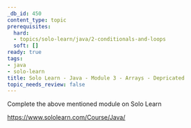 ```yaml
---
_db_id: 450
content_type: topic
prerequisites:
  hard:
  - topics/solo-learn/java/2-conditionals-and-loops
  soft: []
ready: true
tags:
- java
- solo-learn
title: Solo Learn - Java - Module 3 - Arrays - Depricated
topic_needs_review: false
---
```


Complete the above mentioned module on Solo Learn

https://www.sololearn.com/Course/Java/